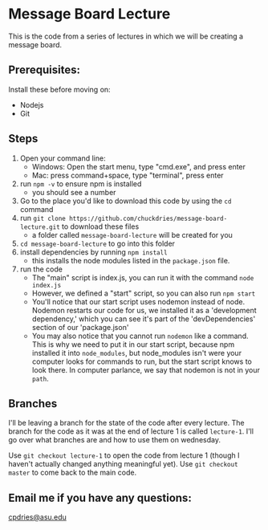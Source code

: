 # Message Board Lecture

This is the code from a series of lectures in which we will be creating a message board.

## Prerequisites:  
Install these before moving on:
 - Nodejs
 - Git

## Steps
 1. Open your command line:  
    - Windows: Open the start menu, type "cmd.exe", and press enter
    - Mac: press command+space, type "terminal", press enter
 2. run `npm -v` to ensure npm is installed
    - you should see a number
 3. Go to the place you'd like to download this code by using the `cd` command
 4. run `git clone https://github.com/chuckdries/message-board-lecture.git` to download these files
    - a folder called `message-board-lecture` will be created for you
 5. `cd message-board-lecture` to go into this folder
 5. install dependencies by running `npm install`
    - this installs the node modules listed in the `package.json` file.
 6. run the code
    - The "main" script is index.js, you can run it with the command `node index.js`
    - However, we defined a "start" script, so you can also run `npm start`
    - You'll notice that our start script uses nodemon instead of node. Nodemon restarts our code for us, we installed it as a 'development dependency,' which you can see it's part of the 'devDependencies' section of our 'package.json'
    - You may also notice that you cannot run `nodemon` like a command. This is why we need to put it in our start script, because npm installed it into `node_modules`, but node_modules isn't were your computer looks for commands to run, but the start script knows to look there. In computer parlance, we say that nodemon is not in your `path`.

## Branches  
I'll be leaving a branch for the state of the code after every lecture. The branch for the code as it was at the end of lecture 1 is called `lecture-1`. I'll go over what branches are and how to use them on wednesday.

Use `git checkout lecture-1` to open the code from lecture 1 (though I haven't actually changed anything meaningful yet).
Use `git checkout master` to come back to the main code.

## Email me if you have any questions:
cpdries@asu.edu
